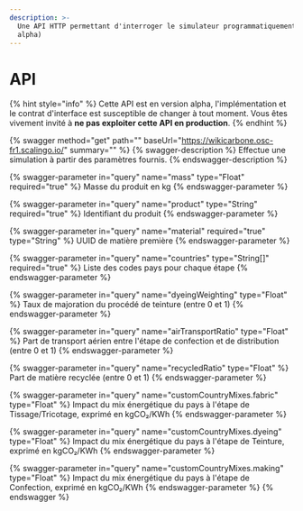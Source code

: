 ```yaml
---
description: >-
  Une API HTTP permettant d'interroger le simulateur programmatiquement (version
  alpha)
---
```


# API

{% hint style="info" %}
Cette API est en version alpha, l'implémentation et le contrat d'interface est susceptible de changer à tout moment. Vous êtes vivement invité à **ne pas exploiter cette API en production**.
{% endhint %}

{% swagger method="get" path="" baseUrl="https://wikicarbone.osc-fr1.scalingo.io/" summary="" %}
{% swagger-description %}
Effectue une simulation à partir des paramètres fournis.
{% endswagger-description %}

{% swagger-parameter in="query" name="mass" type="Float" required="true" %}
Masse du produit en kg
{% endswagger-parameter %}

{% swagger-parameter in="query" name="product" type="String" required="true" %}
Identifiant du produit
{% endswagger-parameter %}

{% swagger-parameter in="query" name="material" required="true" type="String" %}
UUID de matière première
{% endswagger-parameter %}

{% swagger-parameter in="query" name="countries" type="String[]" required="true" %}
Liste des codes pays pour chaque étape
{% endswagger-parameter %}

{% swagger-parameter in="query" name="dyeingWeighting" type="Float" %}
Taux de majoration du procédé de teinture (entre 0 et 1)
{% endswagger-parameter %}

{% swagger-parameter in="query" name="airTransportRatio" type="Float" %}
Part de transport aérien entre l'étape de confection et de distribution (entre 0 et 1)
{% endswagger-parameter %}

{% swagger-parameter in="query" name="recycledRatio" type="Float" %}
Part de matière recyclée (entre 0 et 1)
{% endswagger-parameter %}

{% swagger-parameter in="query" name="customCountryMixes.fabric" type="Float" %}
Impact du mix énergétique du pays à l'étape de Tissage/Tricotage, exprimé en kgCO₂/KWh
{% endswagger-parameter %}

{% swagger-parameter in="query" name="customCountryMixes.dyeing" type="Float" %}
Impact du mix énergétique du pays à l'étape de Teinture, exprimé en kgCO₂/KWh
{% endswagger-parameter %}

{% swagger-parameter in="query" name="customCountryMixes.making" type="Float" %}
Impact du mix énergétique du pays à l'étape de Confection, exprimé en kgCO₂/KWh
{% endswagger-parameter %}
{% endswagger %}

&#x20;
